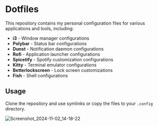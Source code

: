 # Dotfiles

This repository contains my personal configuration files for various applications and tools, including:

- **i3** - Window manager configurations
- **Polybar** - Status bar configurations
- **Dunst** - Notification daemon configurations
- **Rofi** - Application launcher configurations
- **Spicetify** - Spotify customization configurations
- **Kitty** - Terminal emulator configurations
- **Betterlockscreen** - Lock screen customizations
- **Fish** - Shell configurations

## Usage

Clone the repository and use symlinks or copy the files to your `.config` directory.

![Screenshot_2024-11-02_14-18-22](https://github.com/user-attachments/assets/ab359ea9-0a9d-486d-a07e-57f594d99568)

